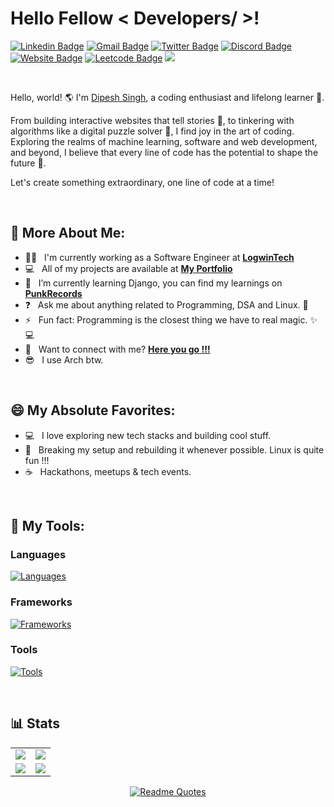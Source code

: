 <base target="_blank">

# Hello Fellow < Developers/ >! 

[![Linkedin Badge](https://img.shields.io/badge/-LinkedIn-0e76a8?style=flat-square&logo=Linkedin&logoColor=white)](https://www.linkedin.com/in/dipesh-singh253/)
[![Gmail Badge](https://img.shields.io/badge/-Gmail-0088cc?style=flat-square&logo=Gmail&logoColor=white&color=red)](mailto:sinhdipesh@gmail.com)
[![Twitter Badge](https://img.shields.io/badge/-Twitter-00acee?style=flat-square&logo=X&logoColor=white)](https://twitter.com/dipeshSingh_253)
[![Discord Badge](https://img.shields.io/badge/-Discord-0088cc?style=flat-square&logo=Discord&logoColor=white&color=blueviolet)](http://discordapp.com/users/849913360144400404)
[![Website Badge](https://img.shields.io/badge/Website-3b5998?style=flat-square&logo=google-chrome&logoColor=white)](https://dipesh.dev/)
[![Leetcode Badge](https://img.shields.io/badge/-Leetcode-0088cc?style=flat-square&logo=Leetcode&logoColor=white&color=brown)](https://leetcode.com/sinhdipesh/)
![](https://komarev.com/ghpvc/?username=dipeshsingh253&style=flat-square&label=Views)



<br>

Hello, world! 🌎 I'm [Dipesh Singh](https://github.com/dipeshsingh253/), a coding enthusiast and lifelong learner 🚀.

From building interactive websites that tell stories 📖, to tinkering with algorithms like a digital puzzle solver 🧩, I find joy in the art of coding. Exploring the realms of machine learning, software and web development, and beyond, I believe that every line of code has the potential to shape the future 🌟.

Let's create something extraordinary, one line of code at a time!

<br>

## 💫 More About Me:

 - 👨‍💼 &nbsp; I'm currently working as a Software Engineer at **<a href="https://logwintech.com/" target="_blank">LogwinTech</a>**
 - 💻 &nbsp; All of my projects are available at **<a href="https://dipesh.dev/project/" target="_blank">My Portfolio</a>**
 - 🔭 &nbsp; I’m currently learning Django, you can find my learnings on **<a href="https://github.com/dipeshsingh253/punkrecords" target="_blank">PunkRecords</a>**
 - ❓ &nbsp; Ask me about anything related to Programming, DSA and Linux. 🐧
 - ⚡ &nbsp; Fun fact: Programming is the closest thing we have to real magic. ✨💻
 - 📧 &nbsp; Want to connect with me? **<a href="https://dipesh.dev/contact/" target="_blank">Here you go !!!</a>**
 - 😎 &nbsp; I use Arch btw.
<!-- - 🔭 &nbsp; I’m currently working on **<a href="https://github.com/dipeshsingh253/saral-hugo-theme" target="_blank">Saral-Hugo-Theme</a>** -->

<br>

## 😄 My Absolute Favorites:

- 💻 &nbsp; I love exploring new tech stacks and building cool stuff.
- 🐧 &nbsp; Breaking my setup and rebuilding it whenever possible. Linux is quite fun !!!
- ☕ &nbsp; Hackathons, meetups & tech events.

<br>

## 🔨 My Tools:

### Languages

[![Languages](https://skillicons.dev/icons?i=java,python,js,html,css,typescript,bash&perline=6)](https://skillicons.dev)


### Frameworks

[![Frameworks](https://skillicons.dev/icons?i=spring,django,react,tailwind,bootstrap,hibernate,angular&perline=6)](https://skillicons.dev)

### Tools 

[![Tools](https://skillicons.dev/icons?i=linux,git,maven,kafka,docker,kubernetes,netlify,cloudflare,firebase,gcp,aws,postman,mongodb,mysql,gradle&perline=6)](https://skillicons.dev)

<!--
## 🔨 My Tools:

### Languages

**Expert Level:** </br>
[![Languages Expert](https://skillicons.dev/icons?i=js,typescript,java&perline=6)](https://skillicons.dev)

**Proficient Level:** </br>
[![Languages Proficient](https://skillicons.dev/icons?i=html,css,python&perline=6)](https://skillicons.dev)

**Comfortable Level:** </br>
[![Languages Comfortable](https://skillicons.dev/icons?i=bash&perline=6)](https://skillicons.dev)

### Frameworks

**Expert Level:** </br>
[![Frameworks Expert](https://skillicons.dev/icons?i=react,nodejs&perline=6)](https://skillicons.dev)

**Proficient Level:** </br>
[![Frameworks Proficient](https://skillicons.dev/icons?i=hibernate,spring,tailwind,bootstrap,angular&perline=6)](https://skillicons.dev)

**Comfortable Level:** </br>
[![Frameworks Comfortable](https://skillicons.dev/icons?i=django&perline=6)](https://skillicons.dev)

### Tools

**Expert Level:** </br>
[![Tools Expert](https://skillicons.dev/icons?i=git,vscode,docker&perline=6)](https://skillicons.dev)

**Proficient Level:** </br>
[![Tools Proficient](https://skillicons.dev/icons?i=linux,mysql,postman&perline=6)](https://skillicons.dev)

**Comfortable Level:** </br>
[![Tools Comfortable](https://skillicons.dev/icons?i=kafka,mongodb,neovim,netlify,vim,idea,maven,gradle,kubernetes&perline=6)](https://skillicons.dev)


## 🔨 My Tools:

| Tools\Levels | Expert | Proficient | Comfortable |
|--------------|--------|------------|-------------|
| **Languages**| ![JS](https://skillicons.dev/icons?i=js) ![TypeScript](https://skillicons.dev/icons?i=typescript) ![Java](https://skillicons.dev/icons?i=java) | ![HTML](https://skillicons.dev/icons?i=html) ![CSS](https://skillicons.dev/icons?i=css) ![Python](https://skillicons.dev/icons?i=python) | ![Bash](https://skillicons.dev/icons?i=bash) |
| **Frameworks**| ![React](https://skillicons.dev/icons?i=react) ![Node.js](https://skillicons.dev/icons?i=nodejs) | ![Hibernate](https://skillicons.dev/icons?i=hibernate) ![Spring](https://skillicons.dev/icons?i=spring) ![Tailwind](https://skillicons.dev/icons?i=tailwind) ![Bootstrap](https://skillicons.dev/icons?i=bootstrap) ![Angular](https://skillicons.dev/icons?i=angular) | ![Django](https://skillicons.dev/icons?i=django) |
| **Tools**    | ![Git](https://skillicons.dev/icons?i=git) ![VSCode](https://skillicons.dev/icons?i=vscode) ![Docker](https://skillicons.dev/icons?i=docker) | ![Linux](https://skillicons.dev/icons?i=linux) ![MySQL](https://skillicons.dev/icons?i=mysql) ![Postman](https://skillicons.dev/icons?i=postman) | ![Kafka](https://skillicons.dev/icons?i=kafka) ![MongoDB](https://skillicons.dev/icons?i=mongodb) ![Neovim](https://skillicons.dev/icons?i=neovim) ![Netlify](https://skillicons.dev/icons?i=netlify) ![Vim](https://skillicons.dev/icons?i=vim) ![IntelliJ IDEA](https://skillicons.dev/icons?i=idea) ![Maven](https://skillicons.dev/icons?i=maven) ![Gradle](https://skillicons.dev/icons?i=gradle) ![Kubernetes](https://skillicons.dev/icons?i=kubernetes) |
-->
<!-- <details> -->
<!--
   <h3>Things I use to get my stuff done</h3>
  	<ul>
   	    <li><b>OS:</b> Arch Linux</li>
	    <li><b>WM: </b> KDE/Hyprland </li>
 	    <li><b>Laptop: </b> HP 15</li>
   	    <li><b>Browser: </b> Firefox / Qutebrowser</li>
 	    <li><b>Terminal: </b> Kitty / Konsole </li>
	    <li><b>Shell: </b> ZSH </li>
 	    <li><b>Code Editor:</b> Idea and Vim/Neovim</li>
 	    <li><b>To Stay Updated:</b> Discord, Linkedin and Twitter.</li>
	</ul>
 -->
<!-- </details> -->

<br>

## 📊 Stats

<be>

<table>
  <tr>
    <td><img src="https://leetcode-stats.vercel.app/api?username=sinhdipesh&theme=Dark" /></td>
    <td><img src="https://leetcard.jacoblin.cool/sinhdipesh"/></td>
  </tr>
  <tr>
    <td><img src="https://github-readme-stats.vercel.app/api?username=dipeshsingh253&theme=gotham&count_private=true" /></td>
    <td><img src="https://github-readme-streak-stats.herokuapp.com/?user=dipeshsingh253&theme=gotham&hide_border=false" /></td>  
  </tr>
</table>
<!--
 <img src="https://github-readme-activity-graph.vercel.app/graph?username=dipeshsingh253&theme=gotham&hide_border=false" />
-->

<div align="center">
 
 [![Readme Quotes](https://quotes-github-readme.vercel.app/api?type=horizontal&theme=dark)](https://github.com/dipeshsingh253/)
 
</div>
